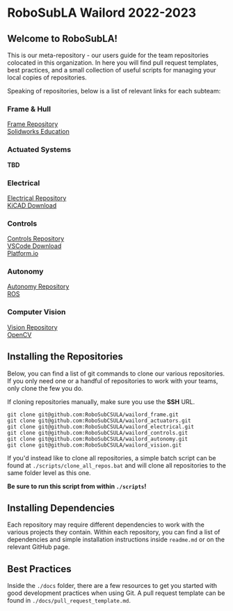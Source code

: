 # RoboSubLA Wailord 2022-2023

## Welcome to RoboSubLA!

This is our meta-repository - our users guide for the team
repositories colocated in this organization. In here you
will find pull request templates, best practices, and a
small collection of useful scripts for managing your local
copies of repositories.

Speaking of repositories, below is a list of relevant links
for each subteam:

### Frame & Hull
[Frame Repository](https://github.com/RoboSubCSULA/wailord_frame)  
[Solidworks Education](www.solidworks.com/sek)

### Actuated Systems
**TBD**

### Electrical
[Electrical Repository](https://github.com/RoboSubCSULA/wailord_electrical)  
[KiCAD Download](https://www.kicad.org/download/)

### Controls
[Controls Repository](https://github.com/RoboSubCSULA/wailord_controls)  
[VSCode Download](https://code.visualstudio.com/download)  
[Platform.io](https://platformio.org/platformio-ide)

### Autonomy
[Autonomy Repository](https://github.com/RoboSubCSULA/wailord_autonomy)  
[ROS](https://www.ros.org/)

### Computer Vision
[Vision Repository](https://github.com/RoboSubCSULA/wailord_vision)  
[OpenCV](https://opencv.org/)

## Installing the Repositories

Below, you can find a list of git commands to clone our various
repositories. If you only need one or a handful of repositories
to work with your teams, only clone the few you do.

If cloning repositories manually, make sure you use the **SSH** URL.

```
git clone git@github.com:RoboSubCSULA/wailord_frame.git
git clone git@github.com:RoboSubCSULA/wailord_actuators.git
git clone git@github.com:RoboSubCSULA/wailord_electrical.git
git clone git@github.com:RoboSubCSULA/wailord_controls.git
git clone git@github.com:RoboSubCSULA/wailord_autonomy.git
git clone git@github.com:RoboSubCSULA/wailord_vision.git
```

If you'd instead like to clone all repositories, a simple batch
script can be found at `./scripts/clone_all_repos.bat` and will clone
all repositories to the same folder level as this one.

**Be sure to run this script from within `./scripts`!**  

## Installing Dependencies

Each repository may require different dependencies to work
with the various projects they contain. Within each repository,
you can find a list of dependencies and simple installation
instructions inside `readme.md` or on the relevant GitHub page.

## Best Practices

Inside the `./docs` folder, there are a few resources to get you
started with good development practices when using Git. A pull
request template can be found in `./docs/pull_request_template.md`.
